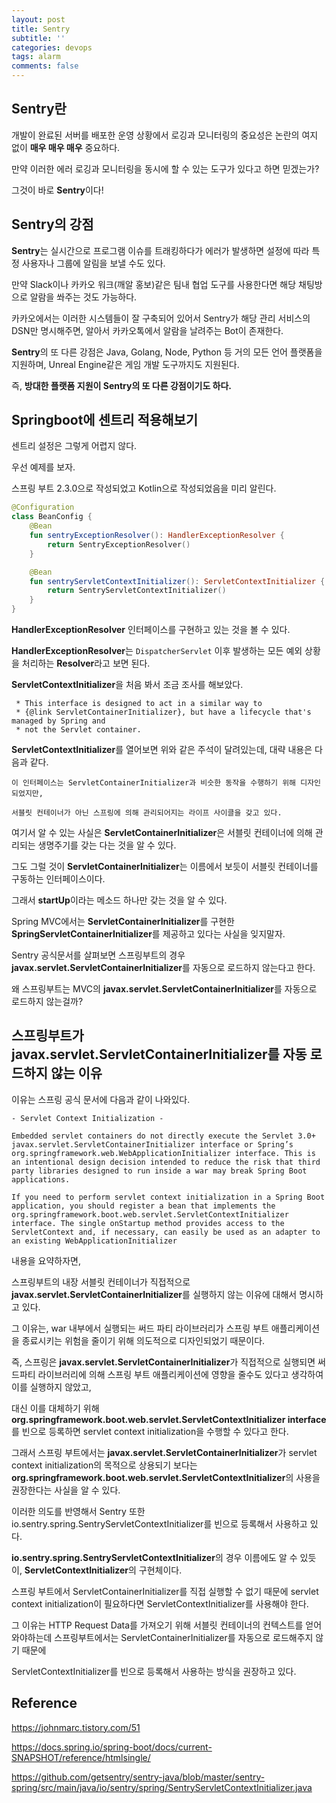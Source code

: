 ```yaml
---
layout: post
title: Sentry
subtitle: ''
categories: devops
tags: alarm
comments: false
---
```


## Sentry란

개발이 완료된 서버를 배포한 운영 상황에서 로깅과 모니터링의 중요성은 논란의 여지 없이 **매우 매우 매우** 중요하다.

만약 이러한 에러 로깅과 모니터링을 동시에 할 수 있는 도구가 있다고 하면 믿겠는가?

그것이 바로 **Sentry**이다!

## Sentry의 강점

**Sentry**는 실시간으로 프로그램 이슈를 트래킹하다가 에러가 발생하면 설정에 따라 특정 사용자나 그룹에 알림을 보낼 수도 있다.

만약 Slack이나 카카오 워크(깨알 홍보)같은 팀내 협업 도구를 사용한다면 해당 채팅방으로 알람을 쏴주는 것도 가능하다.

카카오에서는 이러한 시스템들이 잘 구축되어 있어서 Sentry가 해당 관리 서비스의 DSN만 명시해주면, 알아서 카카오톡에서 알람을 날려주는 Bot이 존재한다.

**Sentry**의 또 다른 강점은 Java, Golang, Node, Python 등 거의 모든 언어 플랫폼을 지원하며, Unreal Engine같은 게임 개발 도구까지도 지원된다.

즉, **방대한 플랫폼 지원이 Sentry의 또 다른 강점이기도 하다.**

## Springboot에 센트리 적용해보기

센트리 설정은 그렇게 어렵지 않다.

우선 예제를 보자.

스프링 부트 2.3.0으로 작성되었고 Kotlin으로 작성되었음을 미리 알린다.

```kotlin
@Configuration
class BeanConfig {
    @Bean
    fun sentryExceptionResolver(): HandlerExceptionResolver {
        return SentryExceptionResolver()
    }

    @Bean
    fun sentryServletContextInitializer(): ServletContextInitializer {
        return SentryServletContextInitializer()
    }
}
```

**HandlerExceptionResolver** 인터페이스를 구현하고 있는 것을 볼 수 있다.

**HandlerExceptionResolver**는 `DispatcherServlet` 이후 발생하는 모든 예외 상황을 처리하는 **Resolver**라고 보면 된다.

**ServletContextInitializer**을 처음 봐서 조금 조사를 해보았다.

```
 * This interface is designed to act in a similar way to
 * {@link ServletContainerInitializer}, but have a lifecycle that's managed by Spring and
 * not the Servlet container.
```

**ServletContextInitializer**를 열어보면 위와 같은 주석이 달려있는데, 대략 내용은 다음과 같다.

```
이 인터페이스는 ServletContainerInitializer과 비슷한 동작을 수행하기 위해 디자인되었지만,

서블릿 컨테이너가 아닌 스프링에 의해 관리되어지는 라이프 사이클을 갖고 있다.
```

여기서 알 수 있는 사실은 **ServletContainerInitializer**은 서블릿 컨테이너에 의해 관리되는 생명주기를 갖는 다는 것을 알 수 있다.

그도 그럴 것이 **ServletContainerInitializer**는 이름에서 보듯이 서블릿 컨테이너를 구동하는 인터페이스이다.

그래서 **startUp**이라는 메소드 하나만 갖는 것을 알 수 있다.

Spring MVC에서는 **ServletContainerInitializer**를 구현한 **SpringServletContainerInitializer**를 제공하고 있다는 사실을 잊지말자.

Sentry 공식문서를 살펴보면 스프링부트의 경우 **javax.servlet.ServletContainerInitializer**를 자동으로 로드하지 않는다고 한다.

왜 스프링부트는 MVC의 **javax.servlet.ServletContainerInitializer**를 자동으로 로드하지 않는걸까?

## 스프링부트가 **javax.servlet.ServletContainerInitializer**를 자동 로드하지 않는 이유

이유는 스프링 공식 문서에 다음과 같이 나와있다.

```
- Servlet Context Initialization -

Embedded servlet containers do not directly execute the Servlet 3.0+ javax.servlet.ServletContainerInitializer interface or Spring’s org.springframework.web.WebApplicationInitializer interface. This is an intentional design decision intended to reduce the risk that third party libraries designed to run inside a war may break Spring Boot applications.

If you need to perform servlet context initialization in a Spring Boot application, you should register a bean that implements the org.springframework.boot.web.servlet.ServletContextInitializer interface. The single onStartup method provides access to the ServletContext and, if necessary, can easily be used as an adapter to an existing WebApplicationInitializer
```

내용을 요약하자면,

스프링부트의 내장 서블릿 컨테이너가 직접적으로 **javax.servlet.ServletContainerInitializer**를 실행하지 않는 이유에 대해서 명시하고 있다.

그 이유는, war 내부에서 실행되는 써드 파티 라이브러리가 스프링 부트 애플리케이션을 종료시키는 위험을 줄이기 위해 의도적으로 디자인되었기 때문이다.

즉, 스프링은 **javax.servlet.ServletContainerInitializer**가 직접적으로 실행되면 써드파티 라이브러리에 의해 스프링 부트 애플리케이션에 영향을 줄수도 있다고 생각하여 이를 실행하지 않았고,

대신 이를 대체하기 위해 **org.springframework.boot.web.servlet.ServletContextInitializer interface**를 빈으로 등록하면 servlet context initialization을 수행할 수 있다고 한다.

그래서 스프링 부트에서는 **javax.servlet.ServletContainerInitializer**가 servlet context initialization의 목적으로 상용되기 보다는 **org.springframework.boot.web.servlet.ServletContextInitializer**의 사용을 권장한다는 사실을 알 수 있다.

이러한 의도를 반영해서 Sentry 또한 io.sentry.spring.SentryServletContextInitializer를 빈으로 등록해서 사용하고 있다.

**io.sentry.spring.SentryServletContextInitializer**의 경우 이름에도 알 수 있듯이, **ServletContextInitializer**의 구현체이다.

스프링 부트에서 ServletContainerInitializer를 직접 실행할 수 없기 때문에 servlet context initialization이 필요하다면 ServletContextInitializer를 사용해야 한다.

그 이유는 HTTP Request Data를 가져오기 위해 서블릿 컨테이너의 컨텍스트를 얻어와야하는데 스프링부트에서는 ServletContainerInitializer를 자동으로 로드해주지 않기 때문에

ServletContextInitializer를 빈으로 등록해서 사용하는 방식을 권장하고 있다.

## Reference

<https://johnmarc.tistory.com/51>

<https://docs.spring.io/spring-boot/docs/current-SNAPSHOT/reference/htmlsingle/>

<https://github.com/getsentry/sentry-java/blob/master/sentry-spring/src/main/java/io/sentry/spring/SentryServletContextInitializer.java>
